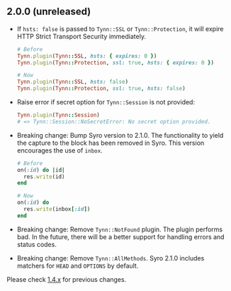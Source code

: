 2.0.0 (unreleased)
------------------

- If `hsts: false` is passed to `Tynn::SSL` or `Tynn::Protection`, it will
  expire HTTP Strict Transport Security immediately.

  ```ruby
  # Before
  Tynn.plugin(Tynn::SSL, hsts: { expires: 0 })
  Tynn.plugin(Tynn::Protection, ssl: true, hsts: { expires: 0 })

  # Now
  Tynn.plugin(Tynn::SSL, hsts: false)
  Tynn.plugin(Tynn::Protection, ssl: true, hsts: false)
  ```

- Raise error if secret option for `Tynn::Session` is not provided:

  ```ruby
  Tynn.plugin(Tynn::Session)
  # => Tynn::Session::NoSecretError: No secret option provided.
  ```

- Breaking change: Bump Syro version to 2.1.0. The functionality to yield the
  capture to the block has been removed in Syro. This version encourages the
  use of `inbox`.

  ```ruby
  # Before
  on(:id) do |id|
    res.write(id)
  end

  # Now
  on(:id) do
    res.write(inbox[:id])
  end
  ```

- Breaking change: Remove `Tynn::NotFound` plugin. The plugin performs bad. In
  the future, there will be a better support for handling errors and status
  codes.

- Breaking change: Remove `Tynn::AllMethods`. Syro 2.1.0 includes matchers for
  `HEAD` and `OPTIONS` by default.

Please check [1.4.x](https://github.com/frodsan/tynn/blob/1.4.0/CHANGELOG.md)
for previous changes.
